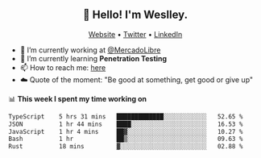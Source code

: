 <h2 align="center">👋 Hello! I'm Weslley.</h2>
<p align="center">
  <a href="http://weslleyneri.com.br">Website</a> •
  <a href="https://twitter.com/Weslley_Neri">Twitter</a> •
  <a href="https://www.linkedin.com/in/weslley-neri-3658908b">LinkedIn</a>
</p>


- 🔭 I’m currently working at [@MercadoLibre](https://github.com/mercadolibre)
- 🌱 I’m currently learning **Penetration Testing**
- 📫 How to reach me: [here](mailto:weslley39@gmail.com)
- ☁️ Quote of the moment: "Be good at something, get good or give up"

📊 **This week I spent my time working on**
<!--START_SECTION:waka-->

```txt
TypeScript    5 hrs 31 mins   █████████████░░░░░░░░░░░░   52.65 %
JSON          1 hr 44 mins    ████░░░░░░░░░░░░░░░░░░░░░   16.53 %
JavaScript    1 hr 4 mins     ██▓░░░░░░░░░░░░░░░░░░░░░░   10.27 %
Bash          1 hr            ██▒░░░░░░░░░░░░░░░░░░░░░░   09.63 %
Rust          18 mins         ▓░░░░░░░░░░░░░░░░░░░░░░░░   02.88 %
```

<!--END_SECTION:waka-->

<!-- Inspired by https://github.com/gruselhaus/gruselhaus -->